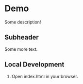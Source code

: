 # Demo

Some description!

## Subheader

Some more text.


## Local Development

1. Open index.html in your browser.